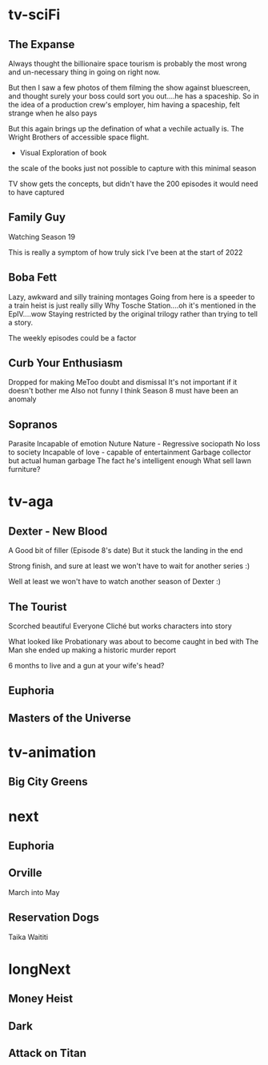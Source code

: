 # tv-sciFi

## The Expanse
Always thought the billionaire space tourism is probably the most wrong and un-necessary thing in going on right now.

But then I saw a few photos of them filming the show against bluescreen, and thought surely your boss could sort you out....he has a spaceship. So in the idea of a production crew's employer, him having a spaceship, felt strange when he also pays 

But this again brings up the defination of what a vechile actually is. The Wright Brothers of accessible space flight. 

- Visual Exploration of book

the scale of the books just not possible to capture with this minimal season

TV show gets the concepts, but didn't have the 200 episodes it would need to have captured

 
## Family Guy
Watching Season 19

This is really a symptom of how truly sick I've been at the start of 2022

## Boba Fett
Lazy, awkward and silly training montages
Going from here is a speeder to a train heist is just really silly 
Why Tosche Station....oh it's mentioned in the EpIV....wow
Staying restricted by the original trilogy rather than trying to tell a story.

The weekly episodes could be a factor

## Curb Your Enthusiasm
Dropped for making MeToo doubt and dismissal
It's not important if it doesn't bother me
Also not funny
I think Season 8 must have been an anomaly 

## Sopranos
Parasite
Incapable of emotion
Nuture Nature - Regressive sociopath
No loss to society
Incapable of love - capable of entertainment
Garbage collector but actual human garbage
The fact he's intelligent enough
What sell lawn furniture?

# tv-aga

## Dexter - New Blood 
A Good bit of filler (Episode 8's date)
But it stuck the landing in the end

Strong finish, and sure at least we won't have to wait for another series :)

Well at least we won't have to watch another season of Dexter :)

## The Tourist
Scorched beautiful 
Everyone
Cliché but works characters into story

What looked like Probationary was about to become caught in bed with The Man she ended up making a historic murder report

6 months to live and a gun at your wife's head?

## Euphoria



## Masters of the Universe
# tv-animation
## Big City Greens



# next
## Euphoria

## Orville
March into May

## Reservation Dogs 
Taika Waititi


# longNext
## Money Heist

## Dark 

## Attack on Titan
